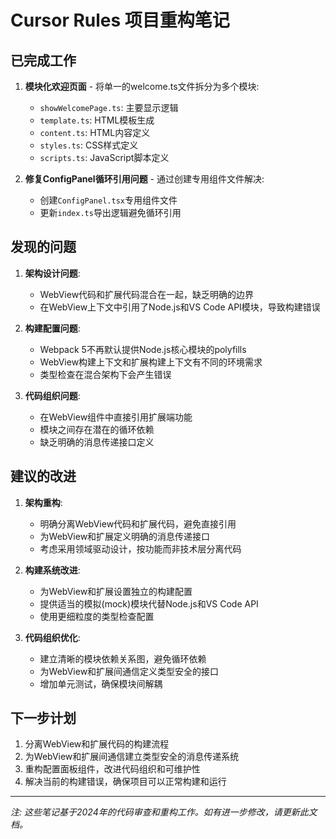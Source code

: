 # Cursor Rules 项目重构笔记

## 已完成工作

1. **模块化欢迎页面** - 将单一的welcome.ts文件拆分为多个模块:
   - `showWelcomePage.ts`: 主要显示逻辑
   - `template.ts`: HTML模板生成
   - `content.ts`: HTML内容定义
   - `styles.ts`: CSS样式定义
   - `scripts.ts`: JavaScript脚本定义

2. **修复ConfigPanel循环引用问题** - 通过创建专用组件文件解决:
   - 创建`ConfigPanel.tsx`专用组件文件
   - 更新`index.ts`导出逻辑避免循环引用

## 发现的问题

1. **架构设计问题**:
   - WebView代码和扩展代码混合在一起，缺乏明确的边界
   - 在WebView上下文中引用了Node.js和VS Code API模块，导致构建错误

2. **构建配置问题**:
   - Webpack 5不再默认提供Node.js核心模块的polyfills
   - WebView构建上下文和扩展构建上下文有不同的环境需求
   - 类型检查在混合架构下会产生错误

3. **代码组织问题**:
   - 在WebView组件中直接引用扩展端功能
   - 模块之间存在潜在的循环依赖
   - 缺乏明确的消息传递接口定义

## 建议的改进

1. **架构重构**:
   - 明确分离WebView代码和扩展代码，避免直接引用
   - 为WebView和扩展定义明确的消息传递接口
   - 考虑采用领域驱动设计，按功能而非技术层分离代码

2. **构建系统改进**:
   - 为WebView和扩展设置独立的构建配置
   - 提供适当的模拟(mock)模块代替Node.js和VS Code API
   - 使用更细粒度的类型检查配置

3. **代码组织优化**:
   - 建立清晰的模块依赖关系图，避免循环依赖
   - 为WebView和扩展间通信定义类型安全的接口
   - 增加单元测试，确保模块间解耦

## 下一步计划

1. 分离WebView和扩展代码的构建流程
2. 为WebView和扩展间通信建立类型安全的消息传递系统
3. 重构配置面板组件，改进代码组织和可维护性
4. 解决当前的构建错误，确保项目可以正常构建和运行

---

*注: 这些笔记基于2024年的代码审查和重构工作。如有进一步修改，请更新此文档。* 